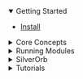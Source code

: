 <details open>
    <summary>Getting Started</summary>

- [Install](/install)

</details>


<details>
    <summary>Core Concepts</summary>

- [Core WebAssembly](/concepts/core-webassembly)
- [Elixir Compiler](/concepts/elixir-compiler)
- [String Constants](/concepts/string-constants)
- [Composable Modules](/concepts/composable-modules)
- [Custom Types](/concepts/custom-types)
- [Platform Agnostic](/concepts/platform-agnostic)

</details>


<details>
    <summary>Running Modules</summary>

- [In JavaScript](/run/javascript)
- [In Elixir](/run/elixir)
- [In Java](/run/java)
- [In Swift](/run/swift)

</details>


<details>
    <summary>SilverOrb</summary>

- [Standard Library](/silverorb)
- [Parsing](/silverorb/parse)
- [Formatting](/silverorb/format)

</details>


<details>
    <summary>Tutorials</summary>

- [Temperature Converter](/tutorials/temperature-converter)

</details>
